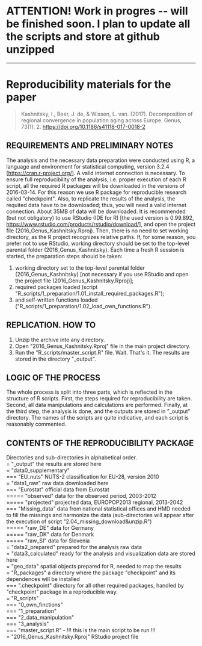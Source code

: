 # ATTENTION! Work in progres -- will be finished soon. I plan to update all the scripts and store at github unzipped
***
  
# Reproducibility materials for the paper
>Kashnitsky, I., Beer, J. de, & Wissen, L. van. (2017). Decomposition of regional convergence in population aging across Europe. Genus, 73(1), 2. https://doi.org/10.1186/s41118-017-0018-2

## REQUIREMENTS AND PRELIMINARY NOTES 
The analysis and the necessary data preparation were conducted using R, a language and environment for statistical computing, version 3.2.4 [https://cran.r-project.org/]. 
A valid internet connection is necessary. To ensure full reproducibility of the analysis, i.e. proper execution of each R script, all the required R packages will be downloaded in the versions of 2016-03-14. For this reason we use R package for reproducible research called "checkpoint". Also, to replicate the results of the analysis, the requited data have to be downloaded; thus, you will need a valid internet connection. About 35MB of data will be downloaded.
It is recommended (but not obligatory) to use RStudio (IDE for R) [the used version is 0.99.892, https://www.rstudio.com/products/rstudio/download/], and open the project file (2016_Genus_Kashnitsky.Rproj). Then, there is no need to set working directory, as the R project recognizes relative paths. If, for some reason, you prefer not to use RStudio, working directory should be set to the top-level parental folder (2016_Genus_Kashnitsky). 
Each time a fresh R session is started, the preparation steps should be taken: 
1) working directory set to the top-level parental folder (2016_Genus_Kashnitsky) [not necessary if you use RStudio and open the project file (2016_Genus_Kashnitsky.Rproj)]; 
2) required packages loaded (script "R_scripts/1_preparation/1.01_install_required_packages.R"); 
3) and self-written functions loaded ("R_scripts/1_preparation/1.02_load_own_functions.R").

## REPLICATION. HOW TO
1. Unzip the archive into any directory.
2. Open "2016_Genus_Kashnitsky.Rproj" file in the main project directory.
3. Run the "R_scripts/master_script.R" file. 
Wait. That's it.
The results are stored in the directory "_output".

## LOGIC OF THE PROCESS
The whole process is split into three parts, which is reflected in the structure of R scripts. First, the steps required for reproducibility are taken. Second, all data manipulations and calculations are performed. Finally, at the third step, the analysis is done, and the outputs are stored in "_output" directory. 
The names of the scripts are quite indicative, and each script is reasonably commented. 

## CONTENTS OF THE REPRODUCIBILITY PACKAGE
Directories and sub-directories in alphabetical order.  
= "_output" the results are stored here  
= "data0_supplementary"  
=== "EU_nuts" NUTS-2 classification for EU-28, version 2010  
= "data1_raw" raw data downloaded here  
=== "Eurostat" official data from Eurostat  
===== "observed" data for the observed period, 2003-2012  
===== "projected" projected data, EUROPOP2013 regional, 2013-2042  
=== "Missing_data" data from national statistical offices and HMD needed to fill the missings and harmonize the data (sub-directories will appear after the execution of script "2.04_missing_download&unzip.R")  
===== "raw_DE" data for Germany  
===== "raw_DK" data for Denmark  
===== "raw_SI" data for Slovenia  
= "data2_prepared" prepared for the analysis raw data  
= "data3_calculated" ready for the analysis and visualization data are stored here  
= "geo_data" spatial objects prepared for R, needed to map the results  
= "R_packages" a directory where the package "checkpoint" and its dependences will be installed  
=== ".checkpoint" directory for all other required packages, handled by "checkpoint"  package in a reproducible way.  
= "R_scripts"  
=== "0_own_finctions"  
=== "1_preparation"  
=== "2_data_manipulation"  
=== "3_analysis"  
=== "master_script.R" - !!! this is the main script to be run !!!  
= "2016_Genus_Kashnitsky.Rproj" RStudio project file  
